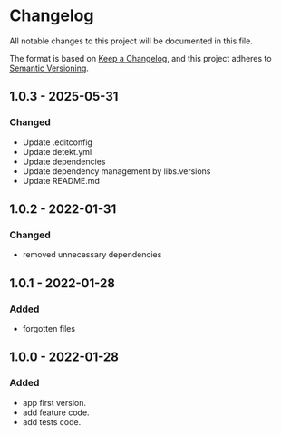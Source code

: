 # Changelog

All notable changes to this project will be documented in this file.

The format is based on [Keep a Changelog](https://keepachangelog.com/en/1.0.0/), and this project adheres
to [Semantic Versioning](https://semver.org/spec/v2.0.0.html).

## 1.0.3 - 2025-05-31

### Changed

- Update .editconfig
- Update detekt.yml
- Update dependencies
- Update dependency management by libs.versions
- Update README.md

## 1.0.2 - 2022-01-31

### Changed

- removed unnecessary dependencies

## 1.0.1 - 2022-01-28

### Added

- forgotten files

## 1.0.0 - 2022-01-28

### Added

- app first version.
- add feature code.
- add tests code.
